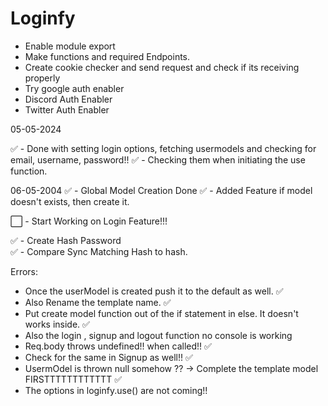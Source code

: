 # Loginfy

 - Enable module export 
 - Make functions and required Endpoints. 
 - Create cookie checker and send request and check if its receiving properly
 - Try google auth enabler 
 - Discord Auth Enabler
 - Twitter Auth Enabler  


05-05-2024 

✅ - Done with setting login options, fetching usermodels and checking for email, username, password!! 
✅ - Checking them when initiating the use function. 

06-05-2004
✅ - Global Model Creation Done 
✅ - Added Feature if model doesn't exists, then create it. <br>

⬜ - Start Working on Login Feature!!! <br>

✅ - Create Hash Password <br>
✅ - Compare Sync Matching Hash to hash.


Errors: 

- Once the userModel is created push it to the default as well. ✅
- Also Rename the template name. ✅
- Put create model function out of the if statement in else. It doesn't works inside. ✅
- Also the login , signup and logout function no console is working
- Req.body throws undefined!! when called!! ✅
- Check for the same in Signup as well!! ✅
- UsermOdel is thrown null somehow ?? -> Complete the template model FIRSTTTTTTTTTTTT ✅
- The options in loginfy.use() are not coming!!
